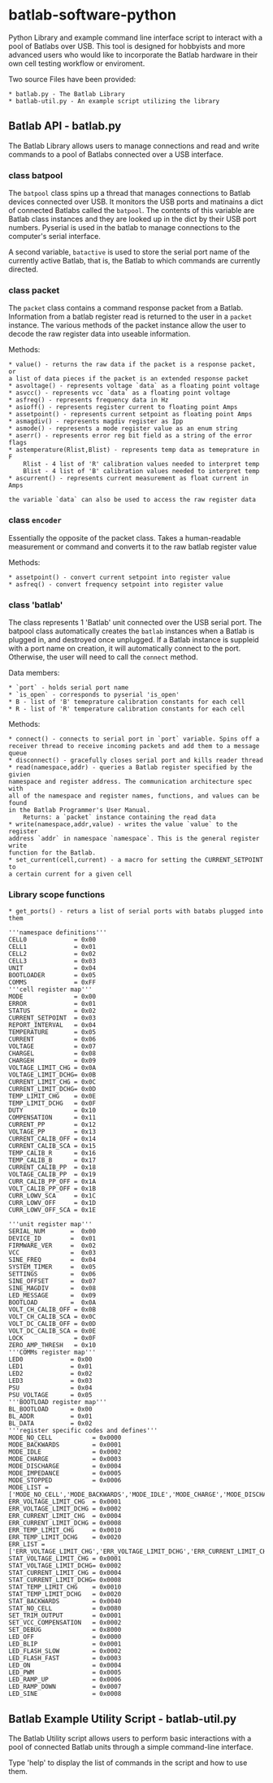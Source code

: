 # batlab-software-python

Python Library and example command line interface script to interact with a 
pool of Batlabs over USB. This tool is designed for hobbyists and more 
advanced users who would like to incorporate the Batlab hardware in their
own cell testing workflow or enviroment.

Two source Files have been provided:

	* batlab.py - The Batlab Library
	* batlab-util.py - An example script utilizing the library

## Batlab API - batlab.py

The Batlab Library allows users to manage connections and read and write 
commands to a pool of Batlabs connected over a USB interface. 

### class batpool

The `batpool` class spins up a thread that manages connections to 
Batlab devices connected over USB. It monitors the USB ports and 
matinains a dict of connected Batlabs called the `batpool`. The 
contents of this variable are Batlab class instances and they are
looked up in the dict by their USB port numbers. Pyserial is used
in the batlab to manage connections to the computer's serial interface.

A second variable, `batactive` is used to store the serial port name of
the currently active Batlab, that is, the Batlab to which commands are 
currently directed.

### class packet

The `packet` class contains a command response packet from a Batlab.
Information from a batlab register read is returned to the user in 
a `packet` instance. The various methods of the packet instance allow
the user to decode the raw register data into useable information.

Methods:

	* value() - returns the raw data if the packet is a response packet, or
	a list of data pieces if the packet is an extended response packet
	* asvoltage() - represents voltage `data` as a floating point voltage
	* asvcc() - represents vcc `data` as a floating point voltage
	* asfreq() - represents frequency data in Hz
	* asioff() - represents register current to floating point Amps
	* assetpoint() - represents current setpoint as floating point Amps
	* asmagdiv() - represents magdiv register as Ipp
	* asmode() - represents a mode register value as an enum string
	* aserr() - represents error reg bit field as a string of the error flags
	* astemperature(Rlist,Blist) - represents temp data as temeprature in F
		Rlist - 4 list of 'R' calibration values needed to interpret temp
		Blist - 4 list of 'B' calibration values needed to interpret temp
	* ascurrent() - represents current measurement as float current in Amps
	
	the variable `data` can also be used to access the raw register data
	
### class `encoder`

Essentially the opposite of the packet class. Takes a human-readable
measurement or command and converts it to the raw batlab register value

Methods:

	* assetpoint() - convert current setpoint into register value
	* asfreq() - convert frequency setpoint into register value
		
### class 'batlab'

The class represents 1 'Batlab' unit connected over the USB serial port.
The batpool class automatically creates the `batlab` instances when a 
Batlab is plugged in, and destroyed once unplugged. If a Batlab instance
is suppleid with a port name on creation, it will automatically connect
to the port. Otherwise, the user will need to call the `connect` method.

Data members:

	* `port` - holds serial port name
	* `is_open` - corresponds to pyserial 'is_open'
	* B - list of 'B' temeprature calibration constants for each cell
	* R - list of 'R' temperature calibration constants for each cell

Methods:

	* connect() - connects to serial port in `port` variable. Spins off a 
	receiver thread to receive incoming packets and add them to a message queue
	* disconnect() - gracefully closes serial port and kills reader thread
	* read(namespace,addr) - queries a Batlab register specified by the givien
	namespace and register address. The communication architecture spec with
	all of the namespace and register names, functions, and values can be found
	in the Batlab Programmer's User Manual.
		Returns: a `packet` instance containing the read data
	* write(namespace,addr,value) - writes the value `value` to the register
	address `addr` in namespace `namespace`. This is the general register write
	function for the Batlab.
	* set_current(cell,current) - a macro for setting the CURRENT_SETPOINT to
	a certain current for a given cell
	
### Library scope functions

	* get_ports() - returs a list of serial ports with batabs plugged into them
	
	'''namespace definitions'''
	CELL0             = 0x00
	CELL1             = 0x01
	CELL2             = 0x02
	CELL3             = 0x03
	UNIT              = 0x04
	BOOTLOADER        = 0x05
	COMMS             = 0xFF
	'''cell register map'''
	MODE              = 0x00
	ERROR             = 0x01
	STATUS            = 0x02
	CURRENT_SETPOINT  = 0x03
	REPORT_INTERVAL   = 0x04
	TEMPERATURE       = 0x05
	CURRENT           = 0x06
	VOLTAGE           = 0x07
	CHARGEL           = 0x08
	CHARGEH           = 0x09 
	VOLTAGE_LIMIT_CHG = 0x0A
	VOLTAGE_LIMIT_DCHG= 0x0B
	CURRENT_LIMIT_CHG = 0x0C
	CURRENT_LIMIT_DCHG= 0x0D
	TEMP_LIMIT_CHG    = 0x0E
	TEMP_LIMIT_DCHG   = 0x0F
	DUTY              = 0x10
	COMPENSATION      = 0x11
	CURRENT_PP        = 0x12
	VOLTAGE_PP        = 0x13
	CURRENT_CALIB_OFF = 0x14
	CURRENT_CALIB_SCA = 0x15
	TEMP_CALIB_R      = 0x16
	TEMP_CALIB_B      = 0x17
	CURRENT_CALIB_PP  = 0x18
	VOLTAGE_CALIB_PP  = 0x19
	CURR_CALIB_PP_OFF = 0x1A
	VOLT_CALIB_PP_OFF = 0x1B
	CURR_LOWV_SCA     = 0x1C
	CURR_LOWV_OFF     = 0x1D
	CURR_LOWV_OFF_SCA = 0x1E

	'''unit register map'''
	SERIAL_NUM       =  0x00
	DEVICE_ID        =  0x01
	FIRMWARE_VER     =  0x02
	VCC              =  0x03
	SINE_FREQ        =  0x04
	SYSTEM_TIMER     =  0x05
	SETTINGS         =  0x06
	SINE_OFFSET      =  0x07
	SINE_MAGDIV      =  0x08
	LED_MESSAGE      =  0x09
	BOOTLOAD         =  0x0A
	VOLT_CH_CALIB_OFF = 0x0B
	VOLT_CH_CALIB_SCA = 0x0C
	VOLT_DC_CALIB_OFF = 0x0D
	VOLT_DC_CALIB_SCA = 0x0E
	LOCK              = 0x0F
	ZERO_AMP_THRESH   = 0x10
	'''COMMs register map'''
	LED0             = 0x00
	LED1             = 0x01
	LED2             = 0x02
	LED3             = 0x03
	PSU              = 0x04
	PSU_VOLTAGE      = 0x05
	'''BOOTLOAD register map'''
	BL_BOOTLOAD      = 0x00
	BL_ADDR          = 0x01
	BL_DATA          = 0x02
	'''register specific codes and defines'''
	MODE_NO_CELL           = 0x0000
	MODE_BACKWARDS         = 0x0001
	MODE_IDLE              = 0x0002
	MODE_CHARGE            = 0x0003
	MODE_DISCHARGE         = 0x0004
	MODE_IMPEDANCE         = 0x0005
	MODE_STOPPED           = 0x0006
	MODE_LIST = ['MODE_NO_CELL','MODE_BACKWARDS','MODE_IDLE','MODE_CHARGE','MODE_DISCHARGE','MODE_IMPEDANCE','MODE_STOPPED']
	ERR_VOLTAGE_LIMIT_CHG  = 0x0001
	ERR_VOLTAGE_LIMIT_DCHG = 0x0002
	ERR_CURRENT_LIMIT_CHG  = 0x0004
	ERR_CURRENT_LIMIT_DCHG = 0x0008
	ERR_TEMP_LIMIT_CHG     = 0x0010
	ERR_TEMP_LIMIT_DCHG    = 0x0020
	ERR_LIST = ['ERR_VOLTAGE_LIMIT_CHG','ERR_VOLTAGE_LIMIT_DCHG','ERR_CURRENT_LIMIT_CHG','ERR_CURRENT_LIMIT_DCHG','ERR_TEMP_LIMIT_CHG','ERR_TEMP_LIMIT_DCHG']
	STAT_VOLTAGE_LIMIT_CHG = 0x0001
	STAT_VOLTAGE_LIMIT_DCHG= 0x0002
	STAT_CURRENT_LIMIT_CHG = 0x0004
	STAT_CURRENT_LIMIT_DCHG= 0x0008
	STAT_TEMP_LIMIT_CHG    = 0x0010
	STAT_TEMP_LIMIT_DCHG   = 0x0020
	STAT_BACKWARDS         = 0x0040
	STAT_NO_CELL           = 0x0080
	SET_TRIM_OUTPUT        = 0x0001
	SET_VCC_COMPENSATION   = 0x0002
	SET_DEBUG              = 0x8000
	LED_OFF                = 0x0000 
	LED_BLIP               = 0x0001
	LED_FLASH_SLOW         = 0x0002
	LED_FLASH_FAST         = 0x0003
	LED_ON                 = 0x0004
	LED_PWM                = 0x0005
	LED_RAMP_UP            = 0x0006
	LED_RAMP_DOWN          = 0x0007
	LED_SINE               = 0x0008
	
	
## Batlab Example Utility Script - batlab-util.py

The Batlab Utility script allows users to perform basic interactions with
a pool of connected Batlab units through a simple command-line interface.

Type 'help' to display the list of commands in the script and how to use them.








